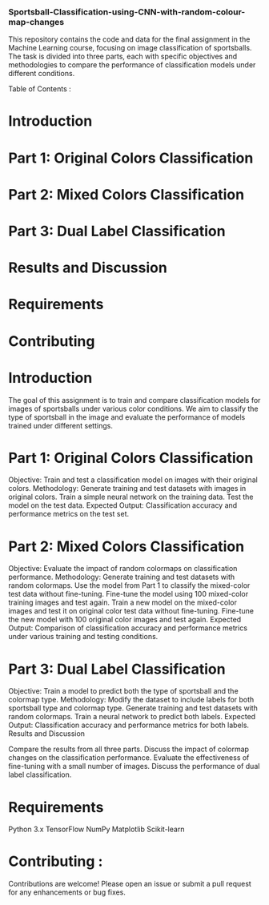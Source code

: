 ### Sportsball-Classification-using-CNN-with-random-colour-map-changes

This repository contains the code and data for the final assignment in the Machine Learning course, focusing on image classification of sportsballs. The task is divided into three parts, each with specific objectives and methodologies to compare the performance of classification models under different conditions.

Table of Contents :

# Introduction

# Part 1: Original Colors Classification

# Part 2: Mixed Colors Classification

# Part 3: Dual Label Classification

# Results and Discussion

# Requirements

# Contributing

# Introduction
The goal of this assignment is to train and compare classification models for images of sportsballs under various color conditions. We aim to classify the type of sportsball in the image and evaluate the performance of models trained under different settings.

# Part 1: Original Colors Classification
Objective: Train and test a classification model on images with their original colors.
Methodology:
Generate training and test datasets with images in original colors.
Train a simple neural network on the training data.
Test the model on the test data.
Expected Output: Classification accuracy and performance metrics on the test set.

# Part 2: Mixed Colors Classification
Objective: Evaluate the impact of random colormaps on classification performance.
Methodology:
Generate training and test datasets with random colormaps.
Use the model from Part 1 to classify the mixed-color test data without fine-tuning.
Fine-tune the model using 100 mixed-color training images and test again.
Train a new model on the mixed-color images and test it on original color test data without fine-tuning.
Fine-tune the new model with 100 original color images and test again.
Expected Output: Comparison of classification accuracy and performance metrics under various training and testing conditions.

# Part 3: Dual Label Classification
Objective: Train a model to predict both the type of sportsball and the colormap type.
Methodology:
Modify the dataset to include labels for both sportsball type and colormap type.
Generate training and test datasets with random colormaps.
Train a neural network to predict both labels.
Expected Output: Classification accuracy and performance metrics for both labels.
Results and Discussion

Compare the results from all three parts.
Discuss the impact of colormap changes on the classification performance.
Evaluate the effectiveness of fine-tuning with a small number of images.
Discuss the performance of dual label classification.

# Requirements
  Python 3.x
  TensorFlow
  NumPy
  Matplotlib
  Scikit-learn

# Contributing :
Contributions are welcome! Please open an issue or submit a pull request for any enhancements or bug fixes.
